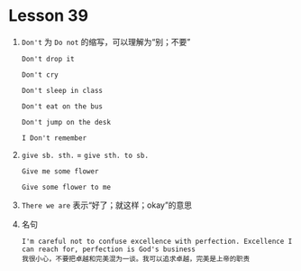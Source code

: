 # Lesson 39

1. `Don't` 为 `Do not` 的缩写，可以理解为“别；不要”

   ```
   Don't drop it

   Don't cry

   Don't sleep in class

   Don't eat on the bus

   Don't jump on the desk

   I Don't remember
   ```

2. `give sb. sth.` = `give sth. to sb.`

   ```
   Give me some flower

   Give some flower to me
   ```

3. `There we are` 表示“好了；就这样；okay”的意思

4. 名句

   ```
   I'm careful not to confuse excellence with perfection. Excellence I can reach for, perfection is God's business
   我很小心，不要把卓越和完美混为一谈。我可以追求卓越，完美是上帝的职责
   ```
